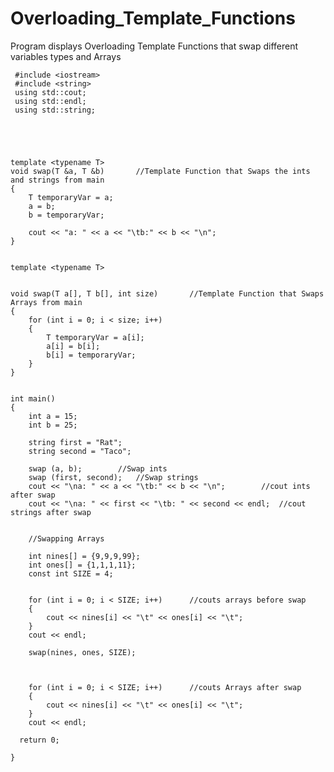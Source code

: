 # Overloading_Template_Functions
Program displays Overloading Template Functions that swap different variables types and Arrays


     #include <iostream>
     #include <string>
     using std::cout;
     using std::endl;
     using std::string;





    template <typename T>
    void swap(T &a, T &b)		//Template Function that Swaps the ints and strings from main
    {
    	T temporaryVar = a;
		a = b;
		b = temporaryVar;
	
		cout << "a: " << a << "\tb:" << b << "\n";
    }


    template <typename T>
    
    
    void swap(T a[], T b[], int size)		//Template Function that Swaps Arrays from main
    {
    	for (int i = 0; i < size; i++)
		{
			T temporaryVar = a[i];
			a[i] = b[i];
			b[i] = temporaryVar;
		}
    }


    int main()
    {
		int a = 15;
		int b = 25;

		string first = "Rat";
		string second = "Taco";

		swap (a, b);		//Swap ints
		swap (first, second);	//Swap strings
		cout << "\na: " << a << "\tb:" << b << "\n";		//cout ints after swap
		cout << "\na: " << first << "\tb: " << second << endl;	//cout strings after swap
	
	
		//Swapping Arrays
	
		int nines[] = {9,9,9,99};
		int ones[] = {1,1,1,11};
		const int SIZE = 4;
	
		
		for (int i = 0; i < SIZE; i++)		//couts arrays before swap
		{
			cout << nines[i] << "\t" << ones[i] << "\t";
		}
		cout << endl;
		
		swap(nines, ones, SIZE);
		
	
		
		for (int i = 0; i < SIZE; i++)		//couts Arrays after swap
		{
			cout << nines[i] << "\t" << ones[i] << "\t";
		}
		cout << endl;
	 
      return 0;

    }
